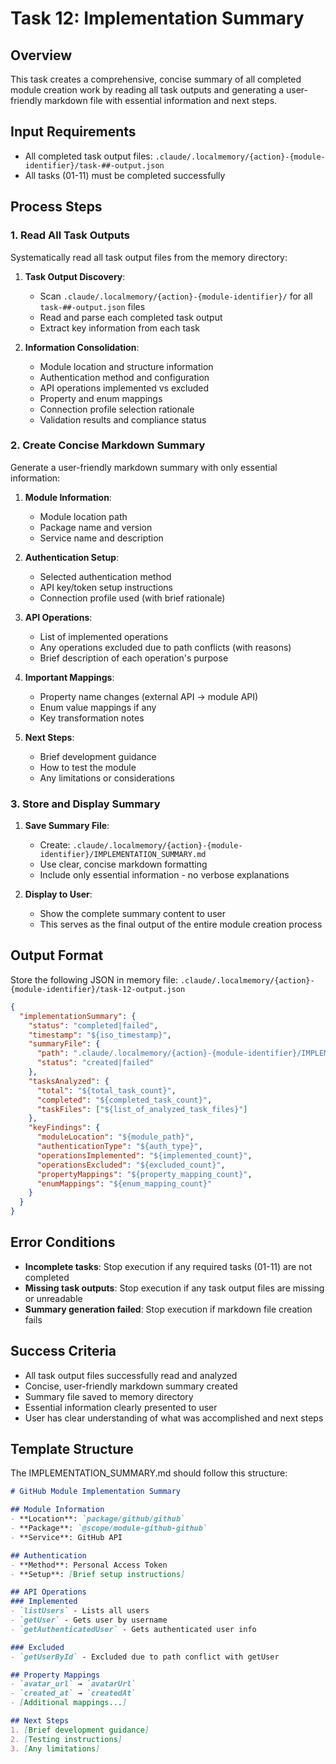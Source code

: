 # Task 12: Implementation Summary

## Overview

This task creates a comprehensive, concise summary of all completed module creation work by reading all task outputs and generating a user-friendly markdown file with essential information and next steps.

## Input Requirements

- All completed task output files: `.claude/.localmemory/{action}-{module-identifier}/task-##-output.json`
- All tasks (01-11) must be completed successfully

## Process Steps

### 1. Read All Task Outputs

Systematically read all task output files from the memory directory:

1. **Task Output Discovery**:
   - Scan `.claude/.localmemory/{action}-{module-identifier}/` for all `task-##-output.json` files
   - Read and parse each completed task output
   - Extract key information from each task

2. **Information Consolidation**:
   - Module location and structure information
   - Authentication method and configuration
   - API operations implemented vs excluded
   - Property and enum mappings
   - Connection profile selection rationale
   - Validation results and compliance status

### 2. Create Concise Markdown Summary

Generate a user-friendly markdown summary with only essential information:

1. **Module Information**:
   - Module location path
   - Package name and version
   - Service name and description

2. **Authentication Setup**:
   - Selected authentication method
   - API key/token setup instructions
   - Connection profile used (with brief rationale)

3. **API Operations**:
   - List of implemented operations
   - Any operations excluded due to path conflicts (with reasons)
   - Brief description of each operation's purpose

4. **Important Mappings**:
   - Property name changes (external API → module API)
   - Enum value mappings if any
   - Key transformation notes

5. **Next Steps**:
   - Brief development guidance
   - How to test the module
   - Any limitations or considerations

### 3. Store and Display Summary

1. **Save Summary File**:
   - Create: `.claude/.localmemory/{action}-{module-identifier}/IMPLEMENTATION_SUMMARY.md`
   - Use clear, concise markdown formatting
   - Include only essential information - no verbose explanations

2. **Display to User**:
   - Show the complete summary content to user
   - This serves as the final output of the entire module creation process

## Output Format

Store the following JSON in memory file: `.claude/.localmemory/{action}-{module-identifier}/task-12-output.json`

```json
{
  "implementationSummary": {
    "status": "completed|failed",
    "timestamp": "${iso_timestamp}",
    "summaryFile": {
      "path": ".claude/.localmemory/{action}-{module-identifier}/IMPLEMENTATION_SUMMARY.md",
      "status": "created|failed"
    },
    "tasksAnalyzed": {
      "total": "${total_task_count}",
      "completed": "${completed_task_count}",
      "taskFiles": ["${list_of_analyzed_task_files}"]
    },
    "keyFindings": {
      "moduleLocation": "${module_path}",
      "authenticationType": "${auth_type}",
      "operationsImplemented": "${implemented_count}",
      "operationsExcluded": "${excluded_count}",
      "propertyMappings": "${property_mapping_count}",
      "enumMappings": "${enum_mapping_count}"
    }
  }
}
```

## Error Conditions

- **Incomplete tasks**: Stop execution if any required tasks (01-11) are not completed
- **Missing task outputs**: Stop execution if any task output files are missing or unreadable
- **Summary generation failed**: Stop execution if markdown file creation fails

## Success Criteria

- All task output files successfully read and analyzed
- Concise, user-friendly markdown summary created
- Summary file saved to memory directory
- Essential information clearly presented to user
- User has clear understanding of what was accomplished and next steps

## Template Structure

The IMPLEMENTATION_SUMMARY.md should follow this structure:

```markdown
# GitHub Module Implementation Summary

## Module Information
- **Location**: `package/github/github`
- **Package**: `@scope/module-github-github`
- **Service**: GitHub API

## Authentication
- **Method**: Personal Access Token
- **Setup**: [Brief setup instructions]

## API Operations
### Implemented
- `listUsers` - Lists all users
- `getUser` - Gets user by username
- `getAuthenticatedUser` - Gets authenticated user info

### Excluded
- `getUserById` - Excluded due to path conflict with getUser

## Property Mappings
- `avatar_url` → `avatarUrl`
- `created_at` → `createdAt`
- [Additional mappings...]

## Next Steps
1. [Brief development guidance]
2. [Testing instructions]
3. [Any limitations]
```